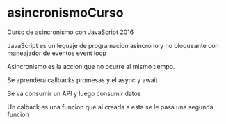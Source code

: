 # asincronismoCurso

Curso de asincronismo con JavaScript 2016

JavaScript es un leguaje de programacion asincrono y no bloqueante con maneajador de eventos event loop

Asincronismo es la accion que no ocurre al mismo tiempo.

Se aprendera callbacks promesas y el async y await

Se va consumir un API y luego consumir datos

Un calback es una funcion que al crearla a esta se le pasa una segunda funcion 
